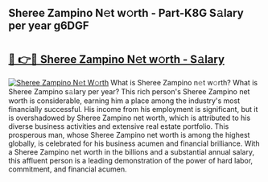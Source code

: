 ## Sheree Zampino N𝚎t w𝚘rth - Part-K8G S𝚊lary per year g6DGF

# <h2><a href="http://gc0p2d.nevu.top/?p=Sheree+Zampino">🔗 👉🔴 Sheree Zampino N𝚎t w𝚘rth - S𝚊lary</a></h2>

[![Sheree Zampino N𝚎t W𝚘rth](https://i.imgur.com/Oavwk0R.jpeg)](http://gc0p2d.nevu.top/?p=Sheree+Zampino)
What is Sheree Zampino n𝚎t w𝚘rth? What is Sheree Zampino s𝚊lary per year?
This rich person's Sheree Zampino net worth is considerable, earning him a place among the industry's most financially successful. His income from his employment is significant, but it is overshadowed by Sheree Zampino net worth, which is attributed to his diverse business activities and extensive real estate portfolio. This prosperous man, whose Sheree Zampino net worth is among the highest globally, is celebrated for his business acumen and financial brilliance. With a Sheree Zampino net worth in the billions and a substantial annual salary, this affluent person is a leading demonstration of the power of hard labor, commitment, and financial acumen.
